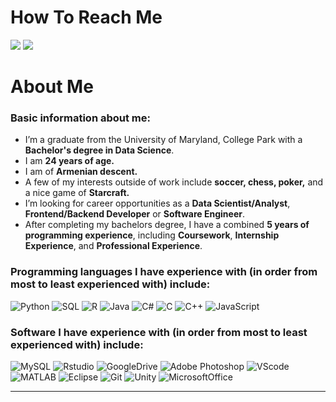 # How To Reach Me
<a href="mailto: eriktergabrielyan@yahoo.com">
<img src="https://img.shields.io/badge/-eriktergabrielyan%40yahoo.com-blueviolet?&style=for-the-badge&logo=yahoo&logoColor=white%22" ></a>  <a  href="https://www.instagram.com/billpwchan/">   <a href="https://www.linkedin.com/in/erik-ter-gabrielyan-28b9a3154/"><img src="https://img.shields.io/badge/eriktergabrielyan-%230077B5.svg?&style=for-the-badge&logo=linkedin&logoColor=white" ></a>
  
# About Me
  
### Basic information about me:

- I’m a graduate from the University of Maryland, College Park with a <strong> Bachelor's degree in Data Science</strong>.
- I am <strong>24 years of age.</strong>
- I am of <strong>Armenian descent.</strong>
- A few of my interests outside of work include <strong>soccer, chess, poker,</strong> and a nice game of <strong>Starcraft.</strong>
- I’m looking for career opportunities as a <strong>Data Scientist/Analyst</strong>, <strong>Frontend/Backend Developer</strong> or <strong>Software Engineer</strong>.
- After completing my bachelors degree, I have a combined <strong>5 years of programming experience</strong>, including <strong>Coursework</strong>, <strong>Internship Experience</strong>, and <strong>Professional Experience</strong>.

### Programming languages I have experience with (in order from most to least experienced with) include:
![Python](https://img.shields.io/badge/-Python-000000?style=flat&logo=python)
![SQL](https://img.shields.io/badge/-SQL-000000?style=flat&logo=postgresql)
![R](https://img.shields.io/badge/-R-000000?style=flat&logo=rstudio)
![Java](https://img.shields.io/badge/-Java-000000?style=flat&logo=java)
![C#](https://img.shields.io/badge/-C%23-000000?style=flat&logo=csharp)
![C](https://img.shields.io/badge/-C-000000?style=flat&logo=c)
![C++](https://img.shields.io/badge/-C++-000000?style=flat&logo=c%2B%2B)
![JavaScript](https://img.shields.io/badge/-JavaScript-000000?style=flat&logo=javascript)

### Software I have experience with (in order from most to least experienced with) include: 
![MySQL](https://img.shields.io/badge/-MySQL-000000?style=flat&logo=MySQL)  ![Rstudio](https://img.shields.io/badge/-Rstudio-000000?style=flat&logo=Rstudio)  ![GoogleDrive](https://img.shields.io/badge/-Google%20Drive-000000?style=flat&logo=googledrive)  ![Adobe Photoshop](https://img.shields.io/badge/-Photoshop-000000?style=flat&logo=adobephotoshop)  ![VScode](https://img.shields.io/badge/-VScode-000000?style=flat&logo=visualstudiocode)  ![MATLAB](https://img.shields.io/badge/-MATLAB-000000?style=flat&logo=matlab)  ![Eclipse](https://img.shields.io/badge/-Eclipse-000000?style=flat&logo=eclipse)  ![Git](https://img.shields.io/badge/-Git-000000?style=flat&logo=git)  ![Unity](https://img.shields.io/badge/-Unity-000000?style=flat&logo=unity)  ![MicrosoftOffice](https://img.shields.io/badge/-Microsoft%20Office-000000?style=flat&logo=microsoftoffice) 
 
-----
